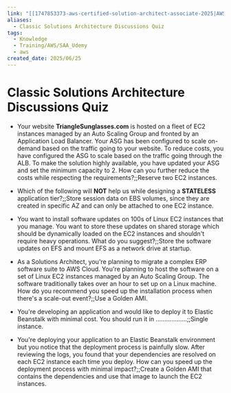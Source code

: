 ```yaml
---
link: "[[1747853373-aws-certified-solution-architect-associate-2025|AWS Certified Solution Architect Associate 2025]]"
aliases:
  - Classic Solutions Architecture Discussions Quiz
tags:
  - Knowledge
  - Training/AWS/SAA_Udemy
  - aws
created_date: 2025/06/25
---
```

# Classic Solutions Architecture Discussions Quiz
- Your website **TriangleSunglasses.com** is hosted on a fleet of EC2 instances managed by an Auto Scaling Group and fronted by an Application Load Balancer. Your ASG has been configured to scale on-demand based on the traffic going to your website. To reduce costs, you have configured the ASG to scale based on the traffic going through the ALB. To make the solution highly available, you have updated your ASG and set the minimum capacity to 2. How can you further reduce the costs while respecting the requirements?;;Reserve two EC2 instances.
<!--SR:!2026-03-02,174,310-->
- Which of the following will **NOT** help us while designing a **STATELESS** application tier?;;Store session data on EBS volumes, since they are created in specific AZ and can only be attached to one EC2 instance.
<!--SR:!2026-01-04,128,290-->
- You want to install software updates on 100s of Linux EC2 instances that you manage. You want to store these updates on shared storage which should be dynamically loaded on the EC2 instances and shouldn't require heavy operations. What do you suggest?;;Store the software updates on EFS and mount EFS as a network drive at startup.
<!--SR:!2025-10-02,63,310-->
- As a Solutions Architect, you're planning to migrate a complex ERP software suite to AWS Cloud. You're planning to host the software on a set of Linux EC2 instances managed by an Auto Scaling Group. The software traditionally takes over an hour to set up on a Linux machine. How do you recommend you speed up the installation process when there's a scale-out event?;;Use a Golden AMI.
<!--SR:!2026-02-25,169,310-->
- You're developing an application and would like to deploy it to Elastic Beanstalk with minimal cost. You should run it in ..................;;Single instance.
<!--SR:!2026-01-03,128,290-->
- You're deploying your application to an Elastic Beanstalk environment but you notice that the deployment process is painfully slow. After reviewing the logs, you found that your dependencies are resolved on each EC2 instance each time you deploy. How can you speed up the deployment process with minimal impact?;;Create a Golden AMI that contains the dependencies and use that image to launch the EC2 instances.
<!--SR:!2026-02-09,161,310-->
